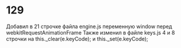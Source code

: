 # 129
Добавил в 21 строчке файла engine.js переменную window перед webkitRequestAnimationFrame
Также изменил в файле keys.js 4 и 8 строчки на this._clear(e.keyCode);  и this._set(e.keyCode);
